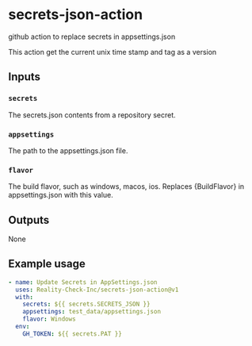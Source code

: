 # secrets-json-action
github action to replace secrets in appsettings.json

This action get the current unix time stamp and tag as a version

## Inputs

### `secrets`

The secrets.json contents from a repository secret.

### `appsettings`

The path to the appsettings.json file.

### `flavor`

The build flavor, such as windows, macos, ios. Replaces {BuildFlavor} in appsettings.json with this value.

## Outputs

None

## Example usage

```yaml
- name: Update Secrets in AppSettings.json
  uses: Reality-Check-Inc/secrets-json-action@v1
  with:
    secrets: ${{ secrets.SECRETS_JSON }}
    appsettings: test_data/appsettings.json
    flavor: Windows
  env:
    GH_TOKEN: ${{ secrets.PAT }}   
```
